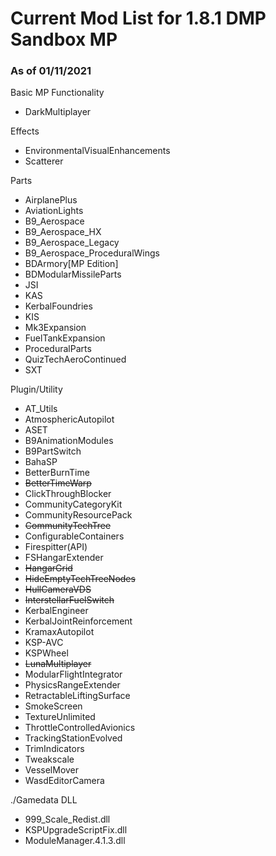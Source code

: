 # Current Mod List for 1.8.1 DMP Sandbox MP
### As of 01/11/2021
Basic MP Functionality
- DarkMultiplayer

Effects
- EnvironmentalVisualEnhancements
- Scatterer

Parts
- AirplanePlus
- AviationLights
- B9_Aerospace
- B9_Aerospace_HX
- B9_Aerospace_Legacy
- B9_Aerospace_ProceduralWings
- BDArmory[MP Edition]
- BDModularMissileParts
- JSI
- KAS
- KerbalFoundries
- KIS
- Mk3Expansion
- FuelTankExpansion
- ProceduralParts
- QuizTechAeroContinued
- SXT

Plugin/Utility
- AT_Utils
- AtmosphericAutopilot
- ASET
- B9AnimationModules
- B9PartSwitch
- BahaSP
- BetterBurnTime
- ~~BetterTimeWarp~~
- ClickThroughBlocker
- CommunityCategoryKit
- CommunityResourcePack
- ~~CommunityTechTree~~
- ConfigurableContainers
- Firespitter(API)
- FSHangarExtender
- ~~HangarGrid~~
- ~~HideEmptyTechTreeNodes~~
- ~~HullCameraVDS~~
- ~~InterstellarFuelSwitch~~
- KerbalEngineer
- KerbalJointReinforcement
- KramaxAutopilot
- KSP-AVC
- KSPWheel
- ~~LunaMultiplayer~~
- ModularFlightIntegrator
- PhysicsRangeExtender
- RetractableLiftingSurface
- SmokeScreen
- TextureUnlimited
- ThrottleControlledAvionics
- TrackingStationEvolved
- TrimIndicators
- Tweakscale
- VesselMover
- WasdEditorCamera

./Gamedata DLL
- 999_Scale_Redist.dll
- KSPUpgradeScriptFix.dll
- ModuleManager.4.1.3.dll